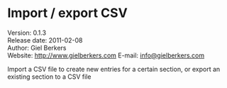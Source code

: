 # Import / export CSV #

Version: 0.1.3  
Release date: 2011-02-08  
Author: Giel Berkers  
Website: http://www.gielberkers.com
E-mail: info@gielberkers.com

Import a CSV file to create new entries for a certain section, or export an existing section to a CSV file